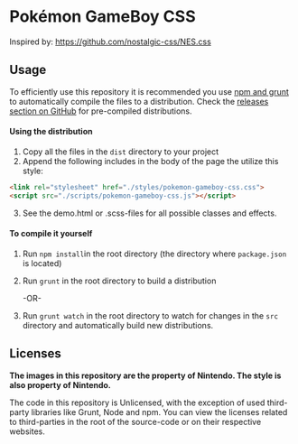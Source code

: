 # Pokémon GameBoy CSS

Inspired by: https://github.com/nostalgic-css/NES.css



## Usage

To efficiently use this repository it is recommended you use [npm and grunt](https://gruntjs.com/getting-started) to automatically compile the files to a distribution. Check the [releases section on GitHub](https://github.com/timothywalter/pokemon-gameboy-css/releases) for pre-compiled distributions.

#### Using the distribution

1. Copy all the files in the `dist` directory to your project
2. Append the following includes in the body of the page the utilize this style:

```html
<link rel="stylesheet" href="./styles/pokemon-gameboy-css.css">
<script src="./scripts/pokemon-gameboy-css.js"></script>
```

3. See the demo.html or .scss-files for all possible classes and effects.


#### To compile it yourself

1. Run `npm install`in the root directory (the directory where `package.json` is located)

2. Run `grunt` in the root directory to build a distribution

   -OR-

3. Run `grunt watch` in the root directory to watch for changes in the `src` directory and automatically build new distributions.


## Licenses

**The images in this repository are the property of Nintendo. The style is also property of Nintendo.**

The code in this repository is Unlicensed, with the exception of used third-party libraries like Grunt, Node and npm. You can view the licenses related to third-parties in the root of the source-code or on their respective websites.